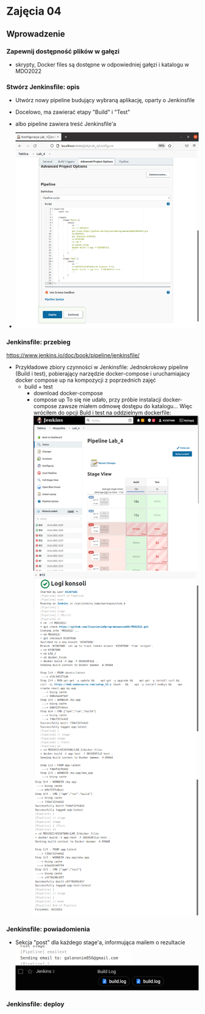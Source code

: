 # Zajęcia 04

## Wprowadzenie 

### Zapewnij dostępność plików w gałęzi
 * skrypty, Docker files są dostępne w odpowiedniej gałęzi i katalogu w MDO2022
 
### Stwórz Jenkinsfile: opis
 * Utwórz nowy pipeline budujący wybraną aplikację, oparty o Jenkinsfile
 * Docelowo, ma zawierać etapy "Build" i "Test" 
 
  * albo pipeline zawiera treść Jenkinsfile'a
   * ![image](ss/ss1.png)
  
 
### Jenkinsfile: przebieg
https://www.jenkins.io/doc/book/pipeline/jenkinsfile/
* Przykładowe zbiory czynności w Jenkinsfile:
Jednokrokowy pipeline (Build i test), pobierający narzędzie docker-compose i uruchamiajacy docker compose up na kompozycji z poprzednich zajęć
  * build + test
    * download docker-compose
	* compose up
To się nie udało, przy próbie instalacji docker-compose zawsze miałem odmowę dostępu do katalogu...
Więc wróciłem do opcji Buld i test na oddzielnym dockerfile:
![image](ss/ss2.png)
![image](ss/ss3.png)
![image](ss/ss4.png)
### Jenkinsfile: powiadomienia
  * Sekcja "post" dla każdego stage'a, informująca mailem o rezultacie
  ![image](ss/ss6.png)
  ![image](ss/ss5.png)
### Jenkinsfile: deploy 
